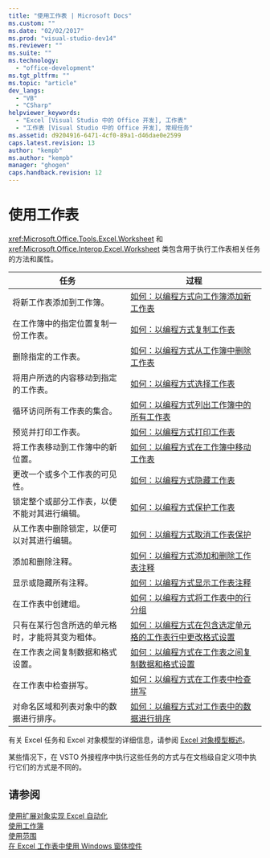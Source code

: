 ```yaml
---
title: "使用工作表 | Microsoft Docs"
ms.custom: ""
ms.date: "02/02/2017"
ms.prod: "visual-studio-dev14"
ms.reviewer: ""
ms.suite: ""
ms.technology: 
  - "office-development"
ms.tgt_pltfrm: ""
ms.topic: "article"
dev_langs: 
  - "VB"
  - "CSharp"
helpviewer_keywords: 
  - "Excel [Visual Studio 中的 Office 开发], 工作表"
  - "工作表 [Visual Studio 中的 Office 开发], 常规任务"
ms.assetid: d9204916-6471-4cf0-89a1-d46dae0e2599
caps.latest.revision: 13
author: "kempb"
ms.author: "kempb"
manager: "ghogen"
caps.handback.revision: 12
---
```

# 使用工作表
  <xref:Microsoft.Office.Tools.Excel.Worksheet> 和 <xref:Microsoft.Office.Interop.Excel.Worksheet> 类包含用于执行工作表相关任务的方法和属性。  
  
|任务|过程|  
|--------|--------|  
|将新工作表添加到工作簿。|[如何：以编程方式向工作簿添加新工作表](../vsto/how-to-programmatically-add-new-worksheets-to-workbooks.md)|  
|在工作簿中的指定位置复制一份工作表。|[如何：以编程方式复制工作表](../vsto/how-to-programmatically-copy-worksheets.md)|  
|删除指定的工作表。|[如何：以编程方式从工作簿中删除工作表](../vsto/how-to-programmatically-delete-worksheets-from-workbooks.md)|  
|将用户所选的内容移动到指定的工作表。|[如何：以编程方式选择工作表](../vsto/how-to-programmatically-select-worksheets.md)|  
|循环访问所有工作表的集合。|[如何：以编程方式列出工作簿中的所有工作表](../vsto/how-to-programmatically-list-all-worksheets-in-a-workbook.md)|  
|预览并打印工作表。|[如何：以编程方式打印工作表](../vsto/how-to-programmatically-print-worksheets.md)|  
|将工作表移动到工作簿中的新位置。|[如何：以编程方式在工作簿中移动工作表](../vsto/how-to-programmatically-move-worksheets-within-workbooks.md)|  
|更改一个或多个工作表的可见性。|[如何：以编程方式隐藏工作表](../vsto/how-to-programmatically-hide-worksheets.md)|  
|锁定整个或部分工作表，以便不能对其进行编辑。|[如何：以编程方式保护工作表](../vsto/how-to-programmatically-protect-worksheets.md)|  
|从工作表中删除锁定，以便可以对其进行编辑。|[如何：以编程方式取消工作表保护](../vsto/how-to-programmatically-remove-protection-from-worksheets.md)|  
|添加和删除注释。|[如何：以编程方式添加和删除工作表注释](../vsto/how-to-programmatically-add-and-delete-worksheet-comments.md)|  
|显示或隐藏所有注释。|[如何：以编程方式显示工作表注释](../vsto/how-to-programmatically-display-worksheet-comments.md)|  
|在工作表中创建组。|[如何：以编程方式将工作表中的行分组](../vsto/how-to-programmatically-group-rows-in-a-worksheet.md)|  
|只有在某行包含所选的单元格时，才能将其变为粗体。|[如何：以编程方式在包含选定单元格的工作表行中更改格式设置](../vsto/how-to-programmatically-change-formatting-in-worksheet-rows-containing-selected-cells.md)|  
|在工作表之间复制数据和格式设置。|[如何：以编程方式在工作表之间复制数据和格式设置](../vsto/how-to-programmatically-copy-data-and-formatting-across-worksheets.md)|  
|在工作表中检查拼写。|[如何：以编程方式在工作表中检查拼写](../vsto/how-to-programmatically-check-spelling-in-worksheets.md)|  
|对命名区域和列表对象中的数据进行排序。|[如何：以编程方式对工作表中的数据进行排序](../vsto/how-to-programmatically-sort-data-in-worksheets.md)|  
  
 有关 Excel 任务和 Excel 对象模型的详细信息，请参阅 [Excel 对象模型概述](../vsto/excel-object-model-overview.md)。  
  
 某些情况下，在 VSTO 外接程序中执行这些任务的方式与在文档级自定义项中执行它们的方式是不同的。  
  
## 请参阅  
 [使用扩展对象实现 Excel 自动化](../vsto/automating-excel-by-using-extended-objects.md)   
 [使用工作簿](../vsto/working-with-workbooks.md)   
 [使用范围](../vsto/working-with-ranges.md)   
 [在 Excel 工作表中使用 Windows 窗体控件](../vsto/using-windows-forms-controls-on-excel-worksheets.md)  
  
  